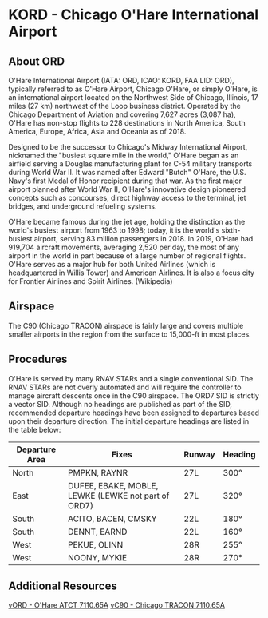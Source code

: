 # KORD - Chicago O'Hare International Airport

## About ORD
O'Hare International Airport (IATA: ORD, ICAO: KORD, FAA LID: ORD), typically referred to as O'Hare Airport, Chicago O'Hare, or simply O'Hare, is an international airport located on the Northwest Side of Chicago, Illinois, 17 miles (27 km) northwest of the Loop business district. Operated by the Chicago Department of Aviation and covering 7,627 acres (3,087 ha), O'Hare has non-stop flights to 228 destinations in North America, South America, Europe, Africa, Asia and Oceania as of 2018.

Designed to be the successor to Chicago's Midway International Airport, nicknamed the "busiest square mile in the world," O'Hare began as an airfield serving a Douglas manufacturing plant for C-54 military transports during World War II. It was named after Edward "Butch" O'Hare, the U.S. Navy's first Medal of Honor recipient during that war. As the first major airport planned after World War II, O'Hare's innovative design pioneered concepts such as concourses, direct highway access to the terminal, jet bridges, and underground refueling systems.

O'Hare became famous during the jet age, holding the distinction as the world's busiest airport from 1963 to 1998; today, it is the world's sixth-busiest airport, serving 83 million passengers in 2018. In 2019, O'Hare had 919,704 aircraft movements, averaging 2,520 per day, the most of any airport in the world in part because of a large number of regional flights. O'Hare serves as a major hub for both United Airlines (which is headquartered in Willis Tower) and American Airlines. It is also a focus city for Frontier Airlines and Spirit Airlines. (Wikipedia)

## Airspace
The C90 (Chicago TRACON) airspace is fairly large and covers multiple smaller airports in the region from the surface to 15,000-ft in most places. 

## Procedures
O'Hare is served by many RNAV STARs and a single conventional SID. The RNAV STARs are not overly automated and will require the controller to manage aircraft descents once in the C90 airspace. The ORD7 SID is strictly a vector SID. Although no headings are published as part of the SID, recommended departure headings have been assigned to departures based upon their departure direction. The initial departure headings are listed in the table below:

| Departure Area | Fixes                                               | Runway | Heading |
|----------------|-----------------------------------------------------|--------|---------|
| North          | PMPKN, RAYNR                                        | 27L    | 300°    |
| East           | DUFEE, EBAKE, MOBLE, LEWKE (LEWKE not part of ORD7) | 27L    | 320°    |
| South          | ACITO, BACEN, CMSKY                                 | 22L    | 180°    |
| South          | DENNT, EARND                                        | 22L    | 160°    |
| West           | PEKUE, OLINN                                        | 28R    | 255°    |
| West           | NOONY, MYKIE                                        | 28R    | 270°    |

## Additional Resources
[vORD - O'Hare ATCT 7110.65A](https://www.chicagoartcc.org/storage/files/vORD%207110.65A%20ATCT%20SOP_1608566031.pdf)
[vC90 - Chicago TRACON 7110.65A](https://www.chicagoartcc.org/storage/files/vC90%207110.65A%20Chicago%20TRACON%20SOP_1610433992.pdf)